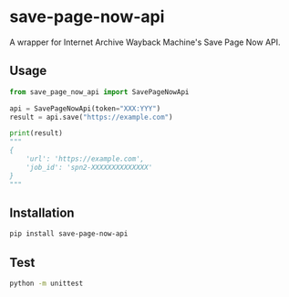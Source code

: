 # save-page-now-api
 A wrapper for Internet Archive Wayback Machine's Save Page Now API.

## Usage

```python
from save_page_now_api import SavePageNowApi

api = SavePageNowApi(token="XXX:YYY")
result = api.save("https://example.com")

print(result)
"""
{
    'url': 'https://example.com',
    'job_id': 'spn2-XXXXXXXXXXXXXX'
}
"""
```

## Installation

```bash
pip install save-page-now-api
```

## Test
```bash
python -m unittest
```
